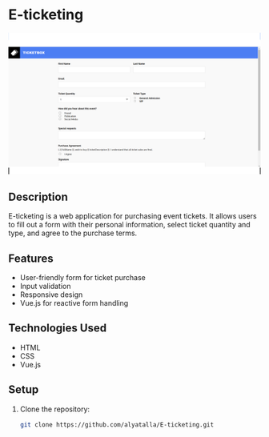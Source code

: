 # E-ticketing

![Screenshot](screenshot.png)

## Description
E-ticketing is a web application for purchasing event tickets. It allows users to fill out a form with their personal information, select ticket quantity and type, and agree to the purchase terms.

## Features
- User-friendly form for ticket purchase
- Input validation
- Responsive design
- Vue.js for reactive form handling

## Technologies Used
- HTML
- CSS
- Vue.js

## Setup
1. Clone the repository:
   ```sh
   git clone https://github.com/alyatalla/E-ticketing.git